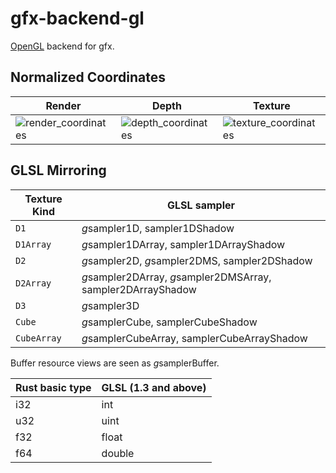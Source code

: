# gfx-backend-gl

[OpenGL](https://www.khronos.org/opengl/) backend for gfx.

## Normalized Coordinates

Render | Depth | Texture
-------|-------|--------
![render_coordinates](../../../info/gl_render_coordinates.png) | ![depth_coordinates](../../../info/gl_depth_coordinates.png) | ![texture_coordinates](../../../info/gl_texture_coordinates.png)

## GLSL Mirroring

Texture Kind | GLSL sampler
-------------|-------------
`D1` | *g*sampler1D, sampler1DShadow
`D1Array` | *g*sampler1DArray, sampler1DArrayShadow
`D2` | *g*sampler2D, *g*sampler2DMS, sampler2DShadow
`D2Array` | *g*sampler2DArray, *g*sampler2DMSArray, sampler2DArrayShadow
`D3` | *g*sampler3D
`Cube` | *g*samplerCube, samplerCubeShadow
`CubeArray` | *g*samplerCubeArray, samplerCubeArrayShadow

Buffer resource views are seen as *g*samplerBuffer.

Rust basic type | GLSL (1.3 and above)
----------------|---------------------
i32 | int
u32 | uint
f32 | float
f64 | double
